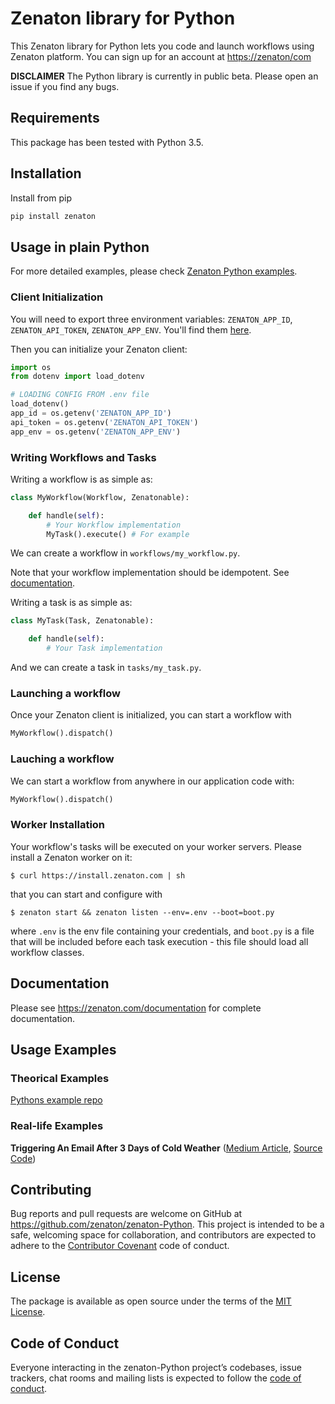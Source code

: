 # Zenaton library for Python

This Zenaton library for Python lets you code and launch workflows using Zenaton platform. You can sign up for an account at [https://zenaton/com](http://zenaton.com)

**DISCLAIMER** The Python library is currently in public beta. Please open an
issue if you find any bugs.

## Requirements

This package has been tested with Python 3.5.

## Installation

Install from pip

```Python
pip install zenaton
```

## Usage in plain Python

For more detailed examples, please check [Zenaton Python examples](https://github.com/zenaton/examples-Python).

### Client Initialization

You will need to export three environment variables: `ZENATON_APP_ID`, `ZENATON_API_TOKEN`, `ZENATON_APP_ENV`. You'll find them [here](https://zenaton/app/api).

Then you can initialize your Zenaton client:
```Python
import os
from dotenv import load_dotenv

# LOADING CONFIG FROM .env file
load_dotenv()
app_id = os.getenv('ZENATON_APP_ID')
api_token = os.getenv('ZENATON_API_TOKEN')
app_env = os.getenv('ZENATON_APP_ENV')
```

### Writing Workflows and Tasks

Writing a workflow is as simple as:

```Python
class MyWorkflow(Workflow, Zenatonable):

    def handle(self):
        # Your Workflow implementation
        MyTask().execute() # For example
```

We can create a workflow in `workflows/my_workflow.py`.

Note that your workflow implementation should be idempotent. See [documentation](https://zenaton.com/app/documentation#workflow-basics-implementation).

Writing a task is as simple as:
```Python
class MyTask(Task, Zenatonable):

    def handle(self):
        # Your Task implementation

```

And we can create a task in `tasks/my_task.py`.

### Launching a workflow

Once your Zenaton client is initialized, you can start a workflow with

```Python
MyWorkflow().dispatch()
```

### Lauching a workflow

We can start a workflow from anywhere in our application code with:
```Python
MyWorkflow().dispatch()
```

### Worker Installation

Your workflow's tasks will be executed on your worker servers. Please install a Zenaton worker on it:

    $ curl https://install.zenaton.com | sh

that you can start and configure with

    $ zenaton start && zenaton listen --env=.env --boot=boot.py

where `.env` is the env file containing your credentials, and `boot.py` is a file that will be included before each task execution - this file should load all workflow classes.


## Documentation

Please see https://zenaton.com/documentation for complete documentation.

## Usage Examples

### Theorical Examples
[Pythons example repo](https://github.com/zenaton/examples-python)

### Real-life Examples
__Triggering An Email After 3 Days of Cold Weather__ ([Medium Article](https://medium.com/zenaton/triggering-an-email-after-3-days-of-cold-weather-f7bed6f2df16), [Source Code](https://github.com/zenaton/articles-python/tree/master/triggering-an-email-after-3-days-of-cold-weather))



## Contributing

Bug reports and pull requests are welcome on GitHub at https://github.com/zenaton/zenaton-Python. This project is intended to be a safe, welcoming space for collaboration, and contributors are expected to adhere to the [Contributor Covenant](http://contributor-covenant.org) code of conduct.

## License

The package is available as open source under the terms of the [MIT License](https://opensource.org/licenses/MIT).

## Code of Conduct

Everyone interacting in the zenaton-Python project’s codebases, issue trackers, chat rooms and mailing lists is expected to follow the [code of conduct](https://github.com/zenaton/zenaton-Python/blob/master/CODE_OF_CONDUCT.md).
